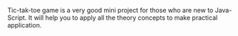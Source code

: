 Tic-tak-toe game is a very good mini project for those who are new to Java-Script.
It will help you to apply all the theory concepts to make practical application.
